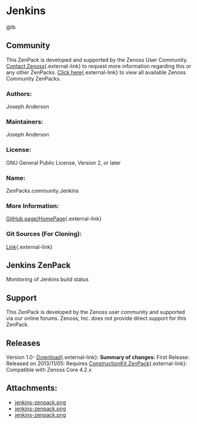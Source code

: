 # Jenkins

@lb[](img/zenpack-jenkins-zenpack.png)

## Community

This ZenPack is developed and supported by the Zenoss User Community.
[Contact Zenoss](https://tryit.zenoss.com/zenpack-contact/){.external-link} to
request more information regarding this or any other ZenPacks. [Click here](https://zenoss.com/product/zenpacks?f%5B0%5D=im_field_zenpack_category:1021){.external-link} to
view all available Zenoss Community ZenPacks.

### Authors:

Joseph Anderson

### Maintainers:

Joseph Anderson

### License:

GNU General Public License, Version 2, or later

### Name:

ZenPacks.community.Jenkins

### More Information:

[GitHub page/HomePage](https://github.com/j053ph4/ZenPacks.community.Jenkins){.external-link}

### Git Sources (For Cloning):

[Link](https://github.com/j053ph4/ZenPacks.community.Jenkins.git){.external-link}

## Jenkins ZenPack

Monitoring of Jenkins build status

## Support

This ZenPack is developed by the Zenoss user community and supported via
our online forums. Zenoss, Inc. does not provide direct support for this
ZenPack.

## Releases

Version 1.0- [Download](https://storage.googleapis.com/zenpacks/ZenPacks.community.Jenkins/1.0/ZenPacks.community.Jenkins-1.0.egg){.external-link}:   **Summary of changes:** First Release:   Released on 2013/11/05:   Requires [ConstructionKit ZenPack](https://help.zenoss.com/display/in/constructionkit "ZenPack:ConstructionKit"){.external-link}:   Compatible with Zenoss Core 4.2.x

## Attachments:

-   [jenkins-zenpack.png](img/zenpack-jenkins-zenpack.png)
-   [jenkins-zenpack.png](img/zenpack-jenkins-zenpack.png)
-   [jenkins-zenpack.png](img/zenpack-jenkins-zenpack.png)

